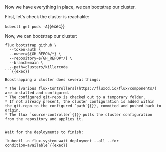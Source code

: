 Now we have everything in place, we can bootstrap our cluster.

First, let's check the cluster is reachable:

`kubectl get pods -A`{{exec}}

Now, we can bootstrap our cluster:

```
flux bootstrap github \
  --token-auth \
  --owner=${GH_REPO%/*} \
  --repository=${GH_REPO#*/} \
  --branch=main \
  --path=clusters/killercoda
```{{exec}}

Boostrapping a cluster does several things:

* The [various flux-Controllers](https://fluxcd.io/flux/components/) are installed and configured.
* The configured git-repo is checked out to a temporary folder.
* If not already present, the cluster configuration is added within the git-repo to the configured `path`{{}}, commited and pushed back to origin.
* The flux `source-controller`{{}} pulls the cluster configuration from the repository and applies it.


Wait for the deployments to finish:

`kubectl -n flux-system wait deployment --all --for condition=available`{{exec}}
